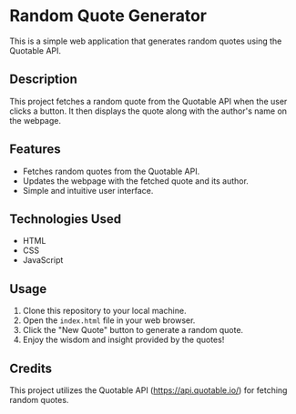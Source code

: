 # Random Quote Generator

This is a simple web application that generates random quotes using the Quotable API.

## Description

This project fetches a random quote from the Quotable API when the user clicks a button. It then displays the quote along with the author's name on the webpage.

## Features

- Fetches random quotes from the Quotable API.
- Updates the webpage with the fetched quote and its author.
- Simple and intuitive user interface.

## Technologies Used

- HTML
- CSS
- JavaScript

## Usage

1. Clone this repository to your local machine.
2. Open the `index.html` file in your web browser.
3. Click the "New Quote" button to generate a random quote.
4. Enjoy the wisdom and insight provided by the quotes!

## Credits

This project utilizes the Quotable API (https://api.quotable.io/) for fetching random quotes.


